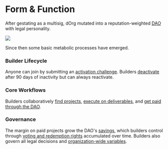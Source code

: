 # Form & Function

After gestating as a multisig, dOrg mutated into a reputation-weighted [DAO](../glossary/web3.md#dao) with legal personality.

![](../.gitbook/assets/artboard.png)

Since then some basic metabolic processes have emerged.

### Builder Lifecycle

Anyone can join by submitting an [activation challenge](../lifecycle/activation.md). Builders [deactivate](../lifecycle/deactivation.md) after 90 days of inactivity but can always reactivate.

### Core Workflows

Builders collaboratively [find projects](../finding-a-project.md), [execute on deliverables](../executing.md), and [get paid through the DAO](../getting-paid.md).

### Governance

The margin on paid projects grow the DAO's [savings](../governance/savings.md), which builders control through [voting and redemption rights](../governance/rep-and-tokens.md) accumulated over time. Builders also govern all legal decisions and [organization-wide variables](../governance/global-variables.md).



